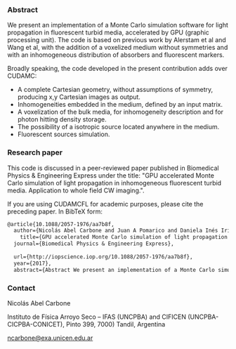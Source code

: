 ### Abstract
We present an implementation of a Monte Carlo simulation software for light propagation in fluorescent turbid media, accelerated by GPU (graphic processing unit). The code is based on previous work by Alerstam et al and Wang et al, with the addition of a voxelized medium without symmetries and with an inhomogeneous distribution of absorbers and fluorescent markers.

Broadly speaking, the code developed in the present contribution adds over CUDAMC:

* A complete Cartesian geometry, without assumptions of symmetry, producing x,y Cartesian images as output.
* Inhomogeneities embedded in the medium, defined by an input matrix.
* A voxelization of the bulk media, for inhomogeneity description and for photon hitting density storage.
* The possibility of a isotropic source located anywhere in the medium.
* Fluorescent sources simulation.

### Research paper

This code is discussed in a peer-reviewed paper published in Biomedical Physics & Engineering Express under the title: "GPU accelerated Monte Carlo simulation of light propagation in inhomogeneous fluorescent turbid media. Application to whole field CW imaging.".

If you are using CUDAMCFL for academic purposes, please cite the preceding paper. In BibTeX form:

```latex
@article{10.1088/2057-1976/aa7b8f,
  author={Nicolás Abel Carbone and Juan A Pomarico and Daniela Inés Iriarte},
    title={GPU accelerated Monte Carlo simulation of light propagation in inhomogeneous fluorescent turbid media. Application to whole field CW imaging.},
  journal={Biomedical Physics & Engineering Express},
        
  url={http://iopscience.iop.org/10.1088/2057-1976/aa7b8f},
  year={2017},
  abstract={Abstract We present an implementation of a Monte Carlo simulation software for fluorescent turbid media, accelerated by GPU (Graphic Processing Unit). &#13; The code is based on previous work by Alerstam et al. and Wang et al., with the addition of a voxelized medium without symmetries and with an inhomogeneous distribution of absorbers and fluorescent markers. &#13; Cartesian coordinates are used in place of the cylindrical ones used in previous versions. &#13; It is particularly aimed at the simulation of CW whole-field reflectance and transmittance images of fluorescence and absorption.&#13; Several tests and comparisons with numerical and theoretical techniques were performed in order to validate our approach.}
```

### Contact
Nicolás Abel Carbone

Instituto de Física Arroyo Seco – IFAS (UNCPBA) and CIFICEN (UNCPBA-CICPBA-CONICET), Pinto 399, 7000) Tandil, Argentina

ncarbone@exa.unicen.edu.ar
